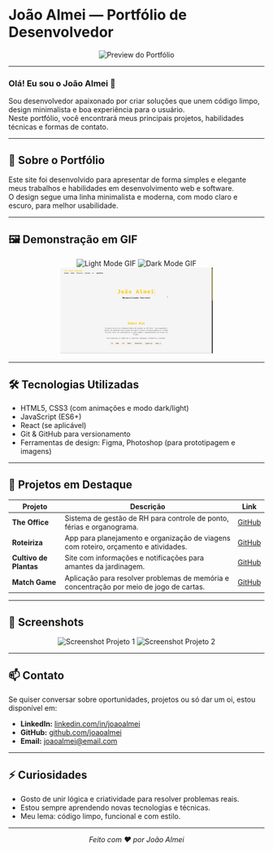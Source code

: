 # João Almei — Portfólio de Desenvolvedor

<p align="center">
  <img src="https://raw.githubusercontent.com/joaoalmei/portfolio/main/assets/portfolio-preview.png" alt="Preview do Portfólio" width="700" />
</p>

---

### Olá! Eu sou o João Almei 👋  
Sou desenvolvedor apaixonado por criar soluções que unem código limpo, design minimalista e boa experiência para o usuário.  
Neste portfólio, você encontrará meus principais projetos, habilidades técnicas e formas de contato.

---

## 🚀 Sobre o Portfólio

Este site foi desenvolvido para apresentar de forma simples e elegante meus trabalhos e habilidades em desenvolvimento web e software.  
O design segue uma linha minimalista e moderna, com modo claro e escuro, para melhor usabilidade.

---

## 🖼️ Demonstração em GIF

<div align="center">
  <img src="https://raw.githubusercontent.com/joaoalmei/portfolio/main/assets/LightMode%20-%20Portf%C3%B3lio.gif" alt="Light Mode GIF" width="300"/>
  <img src="https://raw.githubusercontent.com/joaoalmei/portfolio/main/assets/DarkMode%20-%20Portf%C3%B3lio.gif" alt="Dark Mode GIF" width="300"/>
  <img src="https://raw.githubusercontent.com/joaoalmei/portfolio/main/assets/ModeFlow.gif" alt="Mode Flow GIF" width="300"/>
</div>

---

## 🛠 Tecnologias Utilizadas

- HTML5, CSS3 (com animações e modo dark/light)
- JavaScript (ES6+)
- React (se aplicável)
- Git & GitHub para versionamento
- Ferramentas de design: Figma, Photoshop (para prototipagem e imagens)

---

## 💼 Projetos em Destaque

| Projeto | Descrição | Link |
|---------|-----------|------|
| **The Office** | Sistema de gestão de RH para controle de ponto, férias e organograma. | [GitHub](https://github.com/joaoalmei/pmv-ads-2024-2-e4-proj-infra-t5-the-office-1) |
| **Roteiriza** | App para planejamento e organização de viagens com roteiro, orçamento e atividades. | [GitHub](https://github.com/joaoalmei/pmv-ads-2024-1-e3-proj-mov-t7-roteiriza) |
| **Cultivo de Plantas** | Site com informações e notificações para amantes da jardinagem. | [GitHub](https://github.com/joaoalmei/pmv-ads-2023-1-e1-proj-web-t1-projeto-cultivo-de-plantas) |
| **Match Game** | Aplicação para resolver problemas de memória e concentração por meio de jogo de cartas. | [GitHub](https://github.com/joaoalmei/pmv-ads-2023-2-e2-proj-int-t2-match-game) |

---

## 🎨 Screenshots

<div align="center">
  <img src="https://raw.githubusercontent.com/joaoalmei/portfolio/main/assets/project1-screenshot.png" alt="Screenshot Projeto 1" width="350" />
  <img src="https://raw.githubusercontent.com/joaoalmei/portfolio/main/assets/project2-screenshot.png" alt="Screenshot Projeto 2" width="350" />
</div>

---

## 📫 Contato

Se quiser conversar sobre oportunidades, projetos ou só dar um oi, estou disponível em:

- **LinkedIn:** [linkedin.com/in/joaoalmei](https://linkedin.com/in/joaoalmei)
- **GitHub:** [github.com/joaoalmei](https://github.com/joaoalmei)
- **Email:** joaoalmei@email.com

---

## ⚡ Curiosidades

- Gosto de unir lógica e criatividade para resolver problemas reais.  
- Estou sempre aprendendo novas tecnologias e técnicas.  
- Meu lema: código limpo, funcional e com estilo.

---

<p align="center">
  <em>Feito com ❤️ por João Almei</em>
</p>
